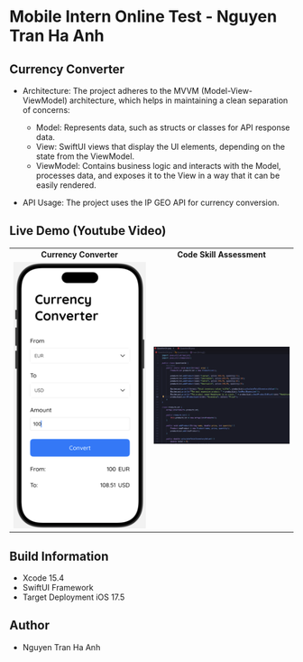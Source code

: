 # Mobile Intern Online Test - Nguyen Tran Ha Anh

## Currency Converter

- Architecture: The project adheres to the MVVM (Model-View-ViewModel) architecture, which helps in maintaining a clean separation of concerns:

    + Model: Represents data, such as structs or classes for API response data.
    + View: SwiftUI views that display the UI elements, depending on the state from the ViewModel.
    + ViewModel: Contains business logic and interacts with the Model, processes data, and exposes it to the View in a way that it can be easily rendered.
    
- API Usage: The project uses the IP GEO API for currency conversion.

## Live Demo (Youtube Video)

<table>
  <tr>
     <td style="text-align: center; font-weight: bold;">Currency Converter</td>
     <td style="text-align: center; font-weight: bold;">Code Skill Assessment</td>
  </tr>
  <tr>
    <td><a href="https://youtu.be/-xv8CMPaWu8">
    <img src="./Screenshot/CurrencyConverter.png" width="360" alt="Watch the video">
</a></td>
        <td><a href="https://youtu.be/u5he0kLE-AI">
    <img src="./Screenshot/CodeSkillAssessment.png" width="360" alt="Watch the video">
</a></td>
   </tr>

 </table>

## Build Information
- Xcode 15.4
- SwiftUI Framework
- Target Deployment iOS 17.5

## Author
- Nguyen Tran Ha Anh 

